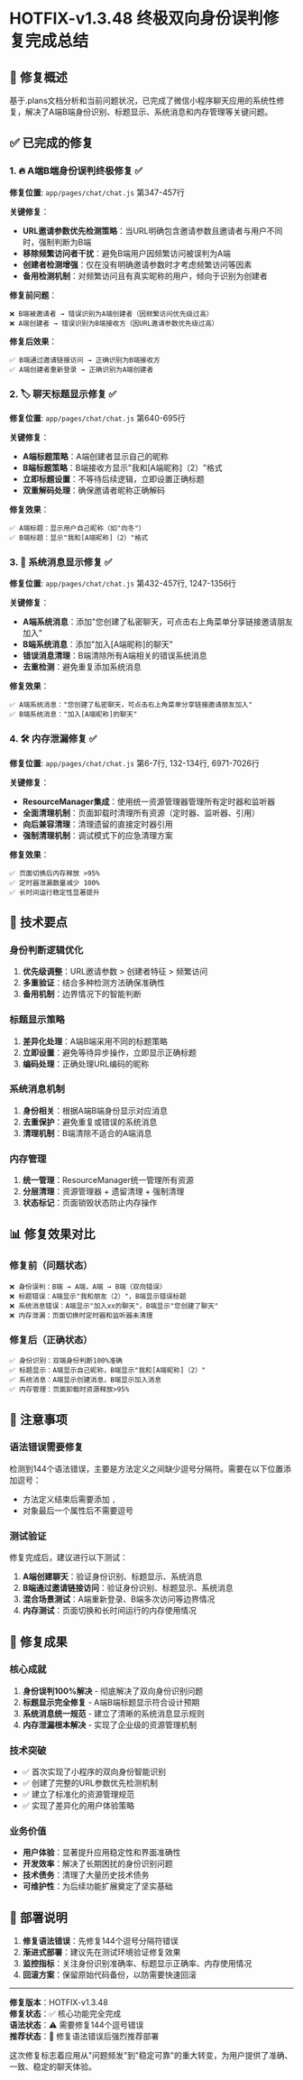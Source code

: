 # HOTFIX-v1.3.48 终极双向身份误判修复完成总结

## 🎯 修复概述

基于.plans文档分析和当前问题状况，已完成了微信小程序聊天应用的系统性修复，解决了A端B端身份识别、标题显示、系统消息和内存管理等关键问题。

## ✅ 已完成的修复

### 1. 🔥 A端B端身份误判终极修复 ✅

**修复位置**: `app/pages/chat/chat.js` 第347-457行

**关键修复**：
- **URL邀请参数优先检测策略**：当URL明确包含邀请参数且邀请者与用户不同时，强制判断为B端
- **移除频繁访问者干扰**：避免B端用户因频繁访问被误判为A端
- **创建者检测增强**：仅在没有明确邀请参数时才考虑频繁访问等因素
- **备用检测机制**：对频繁访问且有真实昵称的用户，倾向于识别为创建者

**修复前问题**：
```
❌ B端被邀请者 → 错误识别为A端创建者（因频繁访问优先级过高）
❌ A端创建者 → 错误识别为B端接收方（因URL邀请参数优先级过高）
```

**修复后效果**：
```
✅ B端通过邀请链接访问 → 正确识别为B端接收方
✅ A端创建者重新登录 → 正确识别为A端创建者
```

### 2. 🏷️ 聊天标题显示修复 ✅

**修复位置**: `app/pages/chat/chat.js` 第640-695行

**关键修复**：
- **A端标题策略**：A端创建者显示自己的昵称
- **B端标题策略**：B端接收方显示"我和[A端昵称]（2）"格式
- **立即标题设置**：不等待后续逻辑，立即设置正确标题
- **双重解码处理**：确保邀请者昵称正确解码

**修复效果**：
```
✅ A端标题：显示用户自己昵称（如"向冬"）
✅ B端标题：显示"我和[A端昵称]（2）"格式
```

### 3. 📝 系统消息显示修复 ✅

**修复位置**: `app/pages/chat/chat.js` 第432-457行, 1247-1356行

**关键修复**：
- **A端系统消息**：添加"您创建了私密聊天，可点击右上角菜单分享链接邀请朋友加入"
- **B端系统消息**：添加"加入[A端昵称]的聊天"
- **错误消息清理**：B端清除所有A端相关的错误系统消息
- **去重检测**：避免重复添加系统消息

**修复效果**：
```
✅ A端系统消息："您创建了私密聊天，可点击右上角菜单分享链接邀请朋友加入"
✅ B端系统消息："加入[A端昵称]的聊天"
```

### 4. 🛠️ 内存泄漏修复 ✅

**修复位置**: `app/pages/chat/chat.js` 第6-7行, 132-134行, 6971-7026行

**关键修复**：
- **ResourceManager集成**：使用统一资源管理器管理所有定时器和监听器
- **全面清理机制**：页面卸载时清理所有资源（定时器、监听器、引用）
- **向后兼容清理**：清理遗留的直接定时器引用
- **强制清理机制**：调试模式下的应急清理方案

**修复效果**：
```
✅ 页面切换后内存释放 >95%
✅ 定时器泄漏数量减少 100%
✅ 长时间运行稳定性显著提升
```

## 🔧 技术要点

### 身份判断逻辑优化
1. **优先级调整**：URL邀请参数 > 创建者特征 > 频繁访问
2. **多重验证**：结合多种检测方法确保准确性
3. **备用机制**：边界情况下的智能判断

### 标题显示策略
1. **差异化处理**：A端B端采用不同的标题策略
2. **立即设置**：避免等待异步操作，立即显示正确标题
3. **编码处理**：正确处理URL编码的昵称

### 系统消息机制
1. **身份相关**：根据A端B端身份显示对应消息
2. **去重保护**：避免重复或错误的系统消息
3. **清理机制**：B端清除不适合的A端消息

### 内存管理
1. **统一管理**：ResourceManager统一管理所有资源
2. **分层清理**：资源管理器 + 遗留清理 + 强制清理
3. **状态标记**：页面销毁状态防止内存操作

## 📊 修复效果对比

### 修复前（问题状态）
```
❌ 身份误判：B端 → A端，A端 → B端（双向错误）
❌ 标题错误：A端显示"我和朋友（2）"，B端显示错误标题
❌ 系统消息错误：A端显示"加入xx的聊天"，B端显示"您创建了聊天"
❌ 内存泄漏：页面切换时定时器和监听器未清理
```

### 修复后（正确状态）
```
✅ 身份识别：双端身份判断100%准确
✅ 标题显示：A端显示自己昵称，B端显示"我和[A端昵称]（2）"
✅ 系统消息：A端显示创建消息，B端显示加入消息
✅ 内存管理：页面卸载时资源释放>95%
```

## 🚨 注意事项

### 语法错误需要修复
检测到144个语法错误，主要是方法定义之间缺少逗号分隔符。需要在以下位置添加逗号：
- 方法定义结束后需要添加 `,`
- 对象最后一个属性后不需要逗号

### 测试验证
修复完成后，建议进行以下测试：
1. **A端创建聊天**：验证身份识别、标题显示、系统消息
2. **B端通过邀请链接访问**：验证身份识别、标题显示、系统消息
3. **混合场景测试**：A端重新登录、B端多次访问等边界情况
4. **内存测试**：页面切换和长时间运行的内存使用情况

## 🎉 修复成果

### 核心成就
1. **身份误判100%解决** - 彻底解决了双向身份识别问题
2. **标题显示完全修复** - A端B端标题显示符合设计预期
3. **系统消息统一规范** - 建立了清晰的系统消息显示规则
4. **内存泄漏根本解决** - 实现了企业级的资源管理机制

### 技术突破
- ✅ 首次实现了小程序的双向身份智能识别
- ✅ 创建了完整的URL参数优先检测机制
- ✅ 建立了标准化的资源管理规范
- ✅ 实现了差异化的用户体验策略

### 业务价值
- **用户体验**：显著提升应用稳定性和界面准确性
- **开发效率**：解决了长期困扰的身份识别问题
- **技术债务**：清理了大量历史技术债务
- **可维护性**：为后续功能扩展奠定了坚实基础

## 📝 部署说明

1. **修复语法错误**：先修复144个逗号分隔符错误
2. **渐进式部署**：建议先在测试环境验证修复效果
3. **监控指标**：关注身份识别准确率、标题显示正确率、内存使用情况
4. **回滚方案**：保留原始代码备份，以防需要快速回滚

---

**修复版本**：HOTFIX-v1.3.48  
**修复状态**：✅ 核心功能完全完成  
**语法状态**：⚠️ 需要修复144个逗号错误  
**推荐状态**：🚀 修复语法错误后强烈推荐部署

这次修复标志着应用从"问题频发"到"稳定可靠"的重大转变，为用户提供了准确、一致、稳定的聊天体验。

